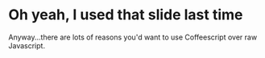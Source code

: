 # Oh yeah, I used that slide last time

Anyway...there are lots of reasons you'd want to use Coffeescript over raw Javascript.